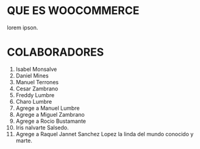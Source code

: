 # QUE ES WOOCOMMERCE

lorem ipson.

# COLABORADORES

1. Isabel Monsalve
2. Daniel Mines
3. Manuel Terrones
4. Cesar Zambrano
5. Freddy Lumbre
6. Charo Lumbre
7. Agrege a Manuel Lumbre
8. Agrege a Miguel Zambrano
9. Agrege a Rocio Bustamante
10. Iris nalvarte Salsedo.
11. Agrege a Raquel Jannet Sanchez Lopez la linda del mundo conocido y marte.
